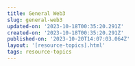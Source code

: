 ```yaml
---
title: General Web3
slug: general-web3
updated-on: '2023-10-18T00:35:20.291Z'
created-on: '2023-10-18T00:35:20.291Z'
published-on: '2023-10-20T14:07:03.064Z'
layout: '[resource-topics].html'
tags: resource-topics
---
```



